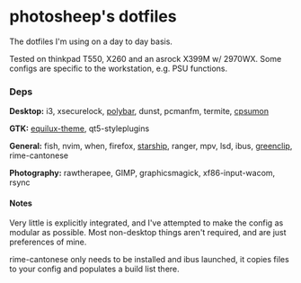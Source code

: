 # photosheep's dotfiles
The dotfiles I'm using on a day to day basis.

Tested on thinkpad T550, X260 and an asrock X399M w/ 2970WX. Some configs are specific to the workstation, e.g. PSU functions.

### Deps
**Desktop:** i3, xsecurelock, [polybar](https://github.com/polybar/polybar), dunst, pcmanfm, termite, [cpsumon](https://github.com/audiohacked/cpsumon)

**GTK:** [equilux-theme](https://github.com/ddnexus/equilux-theme), qt5-styleplugins

**General:** fish, nvim, when, firefox, [starship](https://starship.rs), ranger, mpv, lsd, ibus, [greenclip](https://github.com/erebe/greenclip), rime-cantonese

**Photography:** rawtherapee, GIMP, graphicsmagick, xf86-input-wacom, rsync

#### Notes
Very little is explicitly integrated, and I've attempted to make the config as modular as possible. Most non-desktop things aren't required, and are just preferences of mine.

rime-cantonese only needs to be installed and ibus launched, it copies files to your config and populates a build list there.
